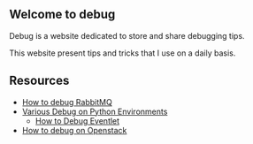 ## Welcome to debug

Debug is a website dedicated to store and share debugging tips.

This website present tips and tricks that I use on a daily basis.

## Resources

- [How to debug RabbitMQ](sections/rabbitmq.md)
- [Various Debug on Python Environments](sections/python/README.md)
    - [How to Debug Eventlet](sections/python/eventlet.md)
- [How to debug on Openstack](sections/openstack/README.md)
